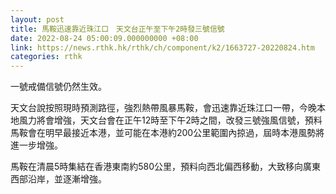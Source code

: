 ```yaml
---
layout: post
title: 馬鞍迅速靠近珠江口　天文台正午至下午2時發三號信號
date: 2022-08-24 05:00:09.000000000 +08:00
link: https://news.rthk.hk/rthk/ch/component/k2/1663727-20220824.htm
categories: rthk
---
```


一號戒備信號仍然生效。

天文台說按照現時預測路徑，強烈熱帶風暴馬鞍，會迅速靠近珠江口一帶，今晚本地風力將會增強，天文台會在正午12時至下午2時之間，改發三號強風信號，預料馬鞍會在明早最接近本港，並可能在本港約200公里範圍內掠過，屆時本港風勢將進一步增強。
 
馬鞍在清晨5時集結在香港東南約580公里，預料向西北偏西移動，大致移向廣東西部沿岸，並逐漸增強。

